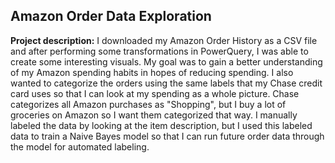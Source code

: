 ## Amazon Order Data Exploration

**Project description:** I downloaded my Amazon Order History as a CSV file and after performing some transformations in PowerQuery, I was able to create some interesting visuals.  My goal was to gain a better understanding of my Amazon spending habits in hopes of reducing spending.  I also wanted to categorize the orders using the same labels that my Chase credit card uses so that I can look at my spending as a whole picture.  Chase categorizes all Amazon purchases as "Shopping", but I buy a lot of groceries on Amazon so I want them categorized that way.  I manually labeled the data by looking at the item description, but I used this labeled data to train a Naive Bayes model so that I can run future order data through the model for automated labeling.







